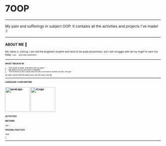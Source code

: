 # **7OOP**
---

<small>My pain and sufferings in subject OOP: It contains all the activities and projects I've made! :)<small>

---
### ABOUT ME :hear_no_evil:
<small>My name is Joshua, I am not the brightest student and tend to be quite *pessimistic*, but I will struggle with all my might to earn my keep.<small>
<small>I just.... lose hope sometimes! <small>


***

### WHAT I BELIEVE IN 
- "The world is unfair, and effort has no value."
- "Be great in act as you have in thought."
- *"The moment of the clouds and the rain is as near to heaven as they can get."*

we didn't know that the dead ones, are the lucky ones! :black_heart:

----
### LANGUAGE I USED BEFORE
<img src = "https://upload.wikimedia.org/wikipedia/en/3/30/Java_programming_language_logo.svg" alt="javaLogo" height ="80" width= "80"> <img src ="https://upload.wikimedia.org/wikipedia/commons/3/35/The_C_Programming_Language_logo.svg" alt="cLogo" height="80" width="80">
---
### ACTIVITIES
  ##### MIDTERMS:
  Lab 1:

  #### PERSONAL PRACTICES
  Java:
  
  C:

  ---
  






